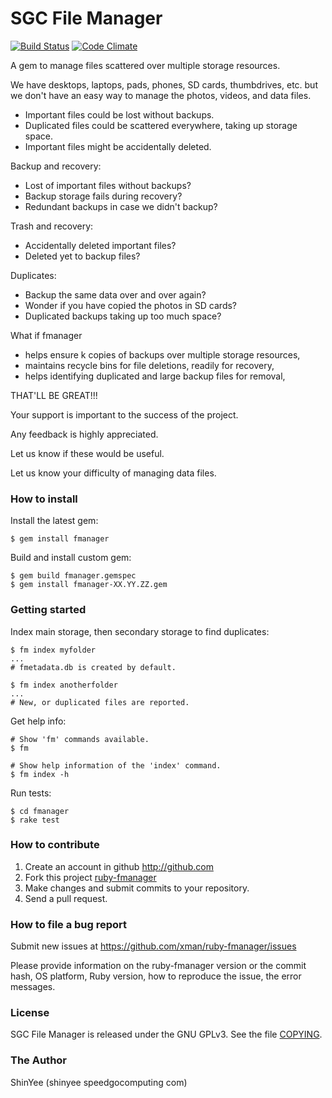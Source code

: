 # SGC File Manager

[![Build Status](https://travis-ci.org/xman/ruby-fmanager.png?branch=master)](https://travis-ci.org/xman/ruby-fmanager)
[![Code Climate](https://codeclimate.com/github/xman/ruby-fmanager.png)](https://codeclimate.com/github/xman/ruby-fmanager)

A gem to manage files scattered over multiple storage resources.

We have desktops, laptops, pads, phones, SD cards, thumbdrives, etc. but we
don't have an easy way to manage the photos, videos, and data files.
* Important files could be lost without backups.
* Duplicated files could be scattered everywhere, taking up storage space.
* Important files might be accidentally deleted.

Backup and recovery:
* Lost of important files without backups?
* Backup storage fails during recovery?
* Redundant backups in case we didn't backup?

Trash and recovery:
* Accidentally deleted important files?
* Deleted yet to backup files?

Duplicates:
* Backup the same data over and over again?
* Wonder if you have copied the photos in SD cards?
* Duplicated backups taking up too much space?


What if fmanager
* helps ensure k copies of backups over multiple storage resources,
* maintains recycle bins for file deletions, readily for recovery,
* helps identifying duplicated and large backup files for removal,

THAT'LL BE GREAT!!!

Your support is important to the success of the project.

Any feedback is highly appreciated.

Let us know if these would be useful.

Let us know your difficulty of managing data files.


### How to install

Install the latest gem:
```
$ gem install fmanager
```

Build and install custom gem:
```
$ gem build fmanager.gemspec
$ gem install fmanager-XX.YY.ZZ.gem
```


### Getting started

Index main storage, then secondary storage to find duplicates:
```
$ fm index myfolder
...
# fmetadata.db is created by default.

$ fm index anotherfolder
...
# New, or duplicated files are reported.
```

Get help info:
```
# Show 'fm' commands available.
$ fm

# Show help information of the 'index' command.
$ fm index -h
```


Run tests:
```
$ cd fmanager
$ rake test
```


### How to contribute

1. Create an account in github http://github.com
2. Fork this project [ruby-fmanager](http://github.com/xman/ruby-fmanager)
3. Make changes and submit commits to your repository.
4. Send a pull request.


### How to file a bug report

Submit new issues at https://github.com/xman/ruby-fmanager/issues

Please provide information on the ruby-fmanager version or the commit hash,
OS platform, Ruby version, how to reproduce the issue, the error messages.


### License

SGC File Manager is released under the GNU GPLv3. See the file [COPYING](https://github.com/xman/ruby-fmanager/blob/master/COPYING).


### The Author

ShinYee (shinyee speedgocomputing com)

